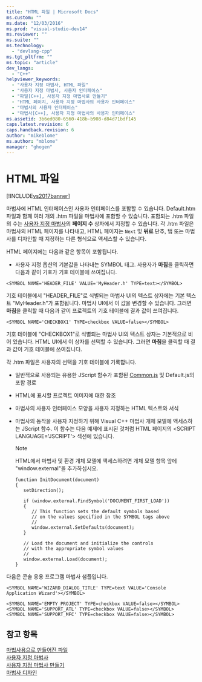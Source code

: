 ```yaml
---
title: "HTML 파일 | Microsoft Docs"
ms.custom: ""
ms.date: "12/03/2016"
ms.prod: "visual-studio-dev14"
ms.reviewer: ""
ms.suite: ""
ms.technology: 
  - "devlang-cpp"
ms.tgt_pltfrm: ""
ms.topic: "article"
dev_langs: 
  - "C++"
helpviewer_keywords: 
  - "사용자 지정 마법사, HTML 파일"
  - "사용자 지정 마법사, 사용자 인터페이스"
  - "파일[C++], 사용자 지정 마법사로 만들기"
  - "HTML 페이지, 사용자 지정 마법사의 사용자 인터페이스"
  - "마법사의 사용자 인터페이스"
  - "마법사[C++], 사용자 지정 마법사의 사용자 인터페이스"
ms.assetid: 3b6ed080-6560-418b-b908-d84d71bdf145
caps.latest.revision: 6
caps.handback.revision: 6
author: "mikeblome"
ms.author: "mblome"
manager: "ghogen"
---
```

# HTML 파일
[!INCLUDE[vs2017banner](../assembler/inline/includes/vs2017banner.md)]

마법사에 HTML 인터페이스인 사용자 인터페이스를 포함할 수 있습니다.  Default.htm 파일과 함께 여러 개의 .htm 파일을 마법사에 포함할 수 있습니다. 포함되는 .htm 파일의 수는 [사용자 지정 마법사](../ide/custom-wizard.md)의 **페이지 수** 상자에서 지정할 수 있습니다.  각 .htm 파일은 마법사의 HTML 페이지를 나타내고, HTML 페이지는 `Next` 및 **뒤로** 단추, 탭 또는 마법사를 디자인할 때 지정하는 다른 형식으로 액세스할 수 있습니다.  
  
 HTML 페이지에는 다음과 같은 항목이 포함됩니다.  
  
-   사용자 지정 옵션의 기본값을 나타내는 SYMBOL 태그.  사용자가 **마침**을 클릭하면 다음과 같이 기호가 기호 테이블에 쓰여집니다.  
  
```  
<SYMBOL NAME='HEADER_FILE' VALUE='MyHeader.h' TYPE=text></SYMBOL>  
```  
  
 기호 테이블에서 "HEADER\_FILE"로 식별되는 마법사 UI의 텍스트 상자에는 기본 텍스트 "MyHeader.h"가 포함됩니다.  마법사 UI에서 이 값을 변경할 수 있습니다. 그러면 **마침**을 클릭할 때 다음과 같이 프로젝트의 기호 테이블에 결과 값이 쓰여집니다.  
  
```  
<SYMBOL NAME='CHECKBOX1' TYPE=checkbox VALUE=false></SYMBOL>  
```  
  
 기호 테이블에 "CHECKBOX1"로 식별되는 마법사 UI의 텍스트 상자는 기본적으로 비어 있습니다.  HTML UI에서 이 상자를 선택할 수 있습니다. 그러면 **마침**을 클릭할 때 결과 값이 기호 테이블에 쓰여집니다.  
  
 각 .htm 파일은 사용자의 선택을 기호 테이블에 기록합니다.  
  
-   일반적으로 사용되는 유용한 JScript 함수가 포함된 [Common.js](../ide/customizing-cpp-wizards-with-common-jscript-functions.md) 및 Default.js의 포함 경로  
  
-   HTML에 표시할 프로젝트 이미지에 대한 참조  
  
-   마법사의 사용자 인터페이스 모양을 사용자 지정하는 HTML 텍스트와 서식  
  
-   마법사의 동작을 사용자 지정하기 위해 Visual C\+\+ 마법사 개체 모델에 액세스하는 JScript 함수.  이 함수는 다음 예제에 표시된 것처럼 HTML 페이지의 \<SCRIPT LANGUAGE\='JSCRIPT'\> 섹션에 있습니다.  
  
    > [!NOTE]
    >  HTML에서 마법사 및 환경 개체 모델에 액세스하려면 개체 모델 항목 앞에 "window.external"을 추가하십시오.  
  
    ```  
    function InitDocument(document)  
    {  
       setDirection();  
  
       if (window.external.FindSymbol('DOCUMENT_FIRST_LOAD'))  
       {  
          // This function sets the default symbols based   
          // on the values specified in the SYMBOL tags above  
          //  
          window.external.SetDefaults(document);  
       }  
  
       // Load the document and initialize the controls   
       // with the appropriate symbol values  
       //  
       window.external.Load(document);  
    }  
    ```  
  
 다음은 콘솔 응용 프로그램 마법사 샘플입니다.  
  
```  
<SYMBOL NAME='WIZARD_DIALOG_TITLE' TYPE=text VALUE='Console Application Wizard'></SYMBOL>  
  
<SYMBOL NAME='EMPTY_PROJECT' TYPE=checkbox VALUE=false></SYMBOL>  
<SYMBOL NAME='SUPPORT_ATL' TYPE=checkbox VALUE=false></SYMBOL>  
<SYMBOL NAME='SUPPORT_MFC' TYPE=checkbox VALUE=false></SYMBOL>  
```  
  
## 참고 항목  
 [마법사용으로 만들어진 파일](../ide/files-created-for-your-wizard.md)   
 [사용자 지정 마법사](../ide/custom-wizard.md)   
 [사용자 지정 마법사 만들기](../ide/creating-a-custom-wizard.md)   
 [마법사 디자인](../ide/designing-a-wizard.md)